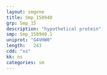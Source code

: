 ```yaml
---
layout: smgene
title: Smp_158940
grp: Smp_15
description: "hypothetical protein"
smp: Smp_158940.1
uniprot: "G4VHW0"
length:   243
cdd: "ns"
kk: ns
categories: sm
---
```

